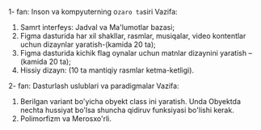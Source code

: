 

1- fan: Inson va kompyuterning o`zaro ta`siri
Vazifa: 
  1) Samrt interfeys: Jadval va Ma'lumotlar bazasi;
  2)  Figma dasturida har xil shakllar, rasmlar, musiqalar, video  kontentlar uchun dizaynlar yaratish-(kamida 20 ta);
   3) Figma dasturida kichik flag oynalar uchun matnlar dizaynini yaratish – (kamida 20 ta);
   4) Hissiy dizayn: (10 ta mantiqiy rasmlar ketma-ketligi).

2- fan: Dasturlash uslublari va paradigmalar
Vazifa: 
  1) Berilgan variant bo'yicha obyekt class ini yaratish. Unda Obyektda nechta hussiyat bo'lsa shuncha qidiruv funksiyasi bo'lishi kerak.
  2) Polimorfizm va Merosxo'rli.
